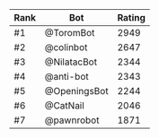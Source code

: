 Rank|Bot|Rating
---|---|---
#1|@ToromBot|2949
#2|@colinbot|2647
#3|@NilatacBot|2344
#4|@anti-bot|2343
#5|@OpeningsBot|2244
#6|@CatNail|2046
#7|@pawnrobot|1871
